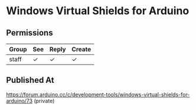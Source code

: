 # Windows Virtual Shields for Arduino

## Permissions

| Group | See | Reply | Create |
| ----- | --- | ----- | ------ |
| staff | ✓   | ✓     | ✓      |

## Published At

https://forum.arduino.cc/c/development-tools/windows-virtual-shields-for-arduino/73 (private)
